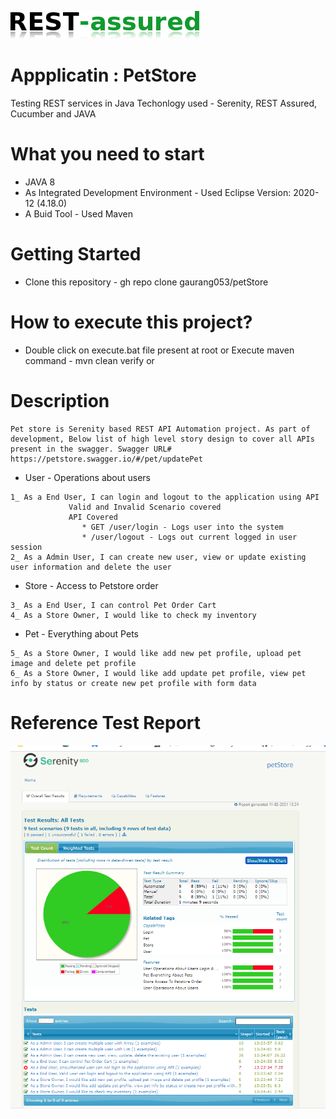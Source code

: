![REST Assured](rest-assured-logo-green.png)
# Appplicatin : PetStore
Testing REST services in Java
Techonlogy used - Serenity, REST Assured, Cucumber and JAVA

# What you need to start
* JAVA 8
* As Integrated Development Environment - Used Eclipse Version: 2020-12 (4.18.0)
* A Buid Tool - Used Maven

# Getting Started
* Clone this repository - gh repo clone gaurang053/petStore

# How to execute this project?
* Double click on execute.bat file present at root or Execute maven command - mvn clean verify or 

# Description
	Pet store is Serenity based REST API Automation project. As part of development, Below list of high level story design to cover all APIs present in the swagger. Swagger URL# https://petstore.swagger.io/#/pet/updatePet
	
* User - Operations about users 
```
1_ As a End User, I can login and logout to the application using API
			 Valid and Invalid Scenario covered
			 API Covered
				* GET /user/login - Logs user into the system
				* /user/logout - Logs out current logged in user session
2_ As a Admin User, I can create new user, view or update existing user information and delete the user  
```

* Store - Access to Petstore order 
```
3_ As a End User, I can control Pet Order Cart
4_ As a Store Owner, I would like to check my inventory
```
* Pet - Everything about Pets 
```
5_ As a Store Owner, I would like add new pet profile, upload pet image and delete pet profile
6_ As a Store Owner, I would like add update pet profile, view pet info by status or create new pet profile with form data
```
# Reference Test Report
![Test Report](TestReport.png)




